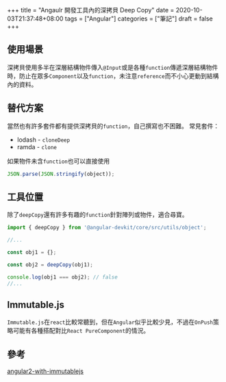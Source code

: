 +++
title = "Angaulr 開發工具內的深拷貝 Deep Copy"
date = 2020-10-03T21:37:48+08:00
tags = ["Angular"]
categories = ["筆記"]
draft = false
+++

## 使用場景
深拷貝使用多半在深層結構物件傳入`@Input`或是各種`function`傳遞深層結構物件時，防止在眾多`Component`以及`function`，未注意`reference`而不小心更動到結構內的資料。

## 替代方案
當然也有許多套件都有提供深拷貝的`function`，自己撰寫也不困難。
常見套件：
* lodash - `cloneDeep`
* ramda - `clone`

如果物件未含`function`也可以直接使用
```javascript
JSON.parse(JSON.stringify(object));
```

## 工具位置

除了`deepCopy`還有許多有趣的`function`針對陣列或物件，適合尋寶。

```typescript
import { deepCopy } from '@angular-devkit/core/src/utils/object';

//...

const obj1 = {};

const obj2 = deepCopy(obj1);

console.log(obj1 === obj2); // false
//...
```



## Immutable.js

`Immutable.js`在`react`比較常聽到，但在`Angular`似乎比較少見，不過在`OnPush`策略可能有各種搭配對比`React PureComponent`的情況。


## 參考
[angular2-with-immutablejs](https://blog.scottlogic.com/2016/01/05/angular2-with-immutablejs.html)